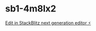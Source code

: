 # sb1-4m8lx2

[Edit in StackBlitz next generation editor ⚡️](https://stackblitz.com/~/github.com/cinnamonsipper/sb1-4m8lx2)